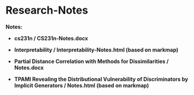 # Research-Notes
**Notes:** 

* **cs231n / CS231n-Notes.docx**
* **Interpretability / Interpretability-Notes.html (based on markmap)**

* **Partial Distance Correlation with Methods for Dissimilarities / Notes.docx**
* **TPAMI Revealing the Distributional Vulnerability of Discriminators by Implicit Generators / Notes.html (based on markmap)**
